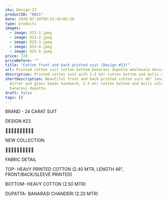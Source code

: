 ```yaml
---
sku: Design-23
productID: "0021"
date: 2020-07-29T09:15:42+05:30
type: products
images:
  - image: D23-1.jpeg
  - image: D23-2.jpeg
  - image: D23-3.jpeg
  - image: D23-4.jpeg
  - image: D23-5.jpeg
price: 720
priceBefore: ""
title: "Cotton front and back printed suit (Design #23)"
url: Printed cotton suit cotton bottom banarasi dupatta wholesale design23
description: Printed cotton suit with 2.5 mtr cotton bottom and multi color banarasi dupatta
shortDescription: Beautiful front and back printed cotton suit 46" length with
  mirror and glass beads handwork, 2.5 mtr cotton bottom and multi colored
  banarasi dupatta.
draft: false
tags: []
---
```

BRAND - 24 CARAT SUIT

DESIGN #23

💐💐💐💐💐💐💐💐💐💐

NEW COLLECTION

🌷🌷🌷🌷🌷🌷🌷🌷🌷🌷

FABRIC DETAIL

TOP- HEAVY PRINTED COTTON  (2.40 MTR, LENGTH 46", FRONT/BACK/SLEEVE PRINTED)

BOTTOM- HEAVY COTTON (2.50 MTR)

DUPATTA- BANARASI CHANDERI (2.20 MTR)